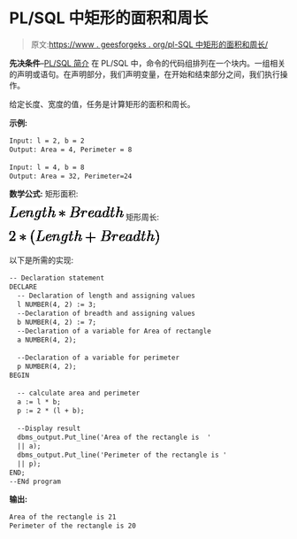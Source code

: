# PL/SQL 中矩形的面积和周长

> 原文:[https://www . geesforgeks . org/pl-SQL 中矩形的面积和周长/](https://www.geeksforgeeks.org/area-and-perimeter-of-rectangle-in-pl-sql/)

**先决条件**–[PL/SQL 简介](https://www.geeksforgeeks.org/plsql-introduction/)
在 PL/SQL 中，命令的代码组排列在一个块内。一组相关的声明或语句。在声明部分，我们声明变量，在开始和结束部分之间，我们执行操作。

给定长度、宽度的值，任务是计算矩形的面积和周长。

**示例:**

```
Input: l = 2, b = 2
Output: Area = 4, Perimeter = 8

Input: l = 4, b = 8
Output: Area = 32, Perimeter=24

```

**数学公式:**
矩形面积:

![  Length * Breadth ](img/400ab55137e4aecfae5fc49610f73c54.png "Rendered by QuickLaTeX.com")
矩形周长:

![ 2 * ( Length + Breadth) ](img/c1f302098cc342d06ab69eae83174500.png "Rendered by QuickLaTeX.com")

以下是所需的实现:

```
-- Declaration statement 
DECLARE
  -- Declaration of length and assigning values 
  l NUMBER(4, 2) := 3; 
  --Declaration of breadth and assigning values 
  b NUMBER(4, 2) := 7; 
  --Declaration of a variable for Area of rectangle 
  a NUMBER(4, 2); 

  --Declaration of a variable for perimeter 
  p NUMBER(4, 2); 
BEGIN 

  -- calculate area and perimeter
  a := l * b; 
  p := 2 * (l + b); 

  --Display result 
  dbms_output.Put_line('Area of the rectangle is  ' 
  || a); 
  dbms_output.Put_line('Perimeter of the rectangle is ' 
  || p); 
END; 
--ENd program
```

**输出:**

```
Area of the rectangle is 21
Perimeter of the rectangle is 20

```